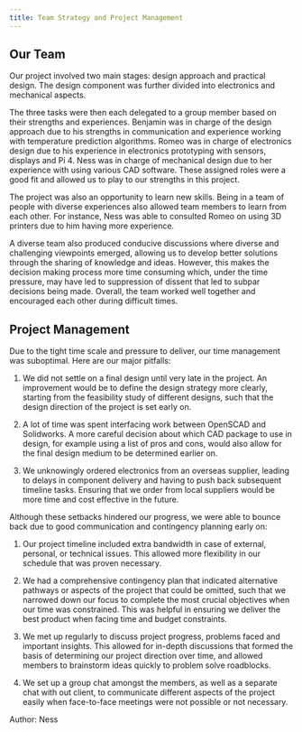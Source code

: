 ```yaml
---
title: Team Strategy and Project Management
---
```


<!-- Statement about project management, explain the team work strategy. Reflect on what worked and what didn’t work, drawing constructive recommendations where possible. ~500 words, included in the webapge, git repo or github wiki. -->

## Our Team

Our project involved two main stages: design approach and practical design. The design component was further divided into electronics and mechanical aspects.

The three tasks were then each delegated to a group member based on their strengths and experiences. Benjamin was in charge of the design approach due to his strengths in communication and experience working with temperature prediction algorithms. Romeo was in charge of electronics design due to his experience in electronics prototyping with sensors, displays and Pi 4. Ness was in charge of mechanical design due to her experience with using various CAD software. These assigned roles were a good fit and allowed us to play to our strengths in this project.

The project was also an opportunity to learn new skills. Being in a team of people with diverse experiences also allowed team members to learn from each other. For instance, Ness was able to consulted Romeo on using 3D printers due to him having more experience.

A diverse team also produced conducive discussions where diverse and challenging viewpoints emerged, allowing us to develop better solutions through the sharing of knowledge and ideas. However, this makes the decision making process more time consuming which, under the time pressure, may have led to suppression of dissent that led to subpar decisions being made. Overall, the team worked well together and encouraged each other during difficult times.

## Project Management

Due to the tight time scale and pressure to deliver, our time management was suboptimal. Here are our major pitfalls:

1. We did not settle on a final design until very late in the project. An improvement would be to define the design strategy more clearly, starting from the feasibility study of different designs, such that the design direction of the project is set early on.

2. A lot of time was spent interfacing work between OpenSCAD and Solidworks. A more careful decision about which CAD package to use in design, for example using a list of pros and cons, would also allow for the final design medium to be determined earlier on.

3. We unknowingly ordered electronics from an overseas supplier, leading to delays in component delivery and having to push back subsequent timeline tasks. Ensuring that we order from local suppliers would be more time and cost effective in the future.

Although these setbacks hindered our progress, we were able to bounce back due to good communication and contingency planning early on:

1. Our project timeline included extra bandwidth in case of external, personal, or technical issues. This allowed more flexibility in our schedule that was proven necessary.

2. We had a comprehensive contingency plan that indicated alternative pathways or aspects of the project that could be omitted, such that we narrowed down our focus to complete the most crucial objectives when our time was constrained. This was helpful in ensuring we deliver the best product when facing time and budget constraints.
  
3. We met up regularly to discuss project progress, problems faced and important insights. This allowed for in-depth discussions that formed the basis of determining our project direction over time, and allowed members to brainstorm ideas quickly to problem solve roadblocks.

4.  We set up a group chat amongst the members, as well as a separate chat with out client, to communicate different aspects of the project easily when face-to-face meetings were not possible or not necessary.

Author: Ness
